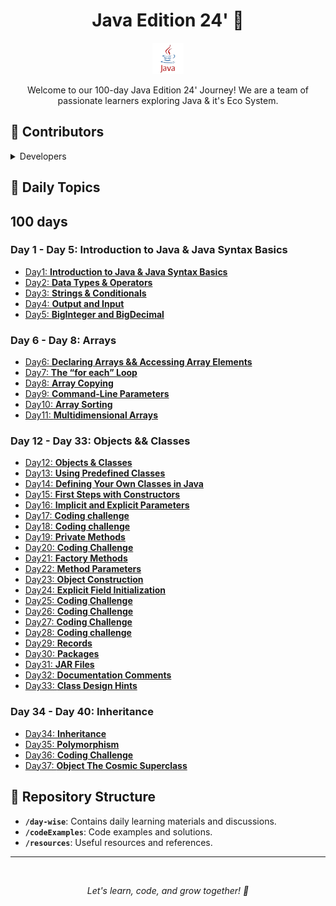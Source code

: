 <h1 align="center">Java Edition 24' 🚀</h1>
<p align="center">
  <img src="images/java.png" alt="Java Logo" width="50">
</p>
<p align="center">
  Welcome to our 100-day Java Edition 24' Journey! We are a team of passionate learners exploring Java & it's Eco System.
</p>

## 🌟 Contributors

<details >
<summary>Developers</summary>
<br>

![Code](https://img.shields.io/badge/-Code-blue) [`@Ambrose`](https://github.com/AmbroseOtundo)

![Documentation](https://img.shields.io/badge/-Documentation-green) [`@Cartoon`](https://github.com/CARTOON01)

![Cloud](https://img.shields.io/badge/-Cloud-ff69b4)[`@Kepha`](https://github.com/AngelofVerdant)

![Code](https://img.shields.io/badge/-Code-blue) [`@Rosa`](https://github.com/rosemwangie)

![Testing](https://img.shields.io/badge/-Testing-yellowgreen) [`@Timm`](https://github.com/timontuitoek)

![Design](https://img.shields.io/badge/-Design-brightgreen) [`@Ish`](https://github.com/ngetichishmael)

</details>


## 📆 Daily Topics


## 100 days


### Day 1 - Day 5: **Introduction to Java & Java Syntax Basics**

- [Day1: **Introduction to Java & Java Syntax Basics**](./day-wise/day1.md)
- [Day2: **Data Types & Operators**](./day-wise/day2.md)
- [Day3: **Strings & Conditionals**](./day-wise/day3.md)
- [Day4: **Output and Input**](./day-wise/day4.md)
- [Day5: **BigInteger and BigDecimal**](./day-wise/day5.md)



### Day 6 - Day 8: Arrays

- [Day6: **Declaring Arrays && Accessing Array Elements**](./day-wise/day6.md)
- [Day7: **The “for each” Loop**](./day-wise/day7.md)
- [Day8: **Array Copying**](./day-wise/day8.md)
- [Day9: **Command-Line Parameters**](./day-wise/day9.md)
- [Day10: **Array Sorting**](./day-wise/day10.md)
- [Day11: **Multidimensional Arrays**](./day-wise/day11.md)

### Day 12 - Day 33: Objects && Classes

- [Day12: **Objects & Classes**](./day-wise/day12.md)
- [Day13: **Using Predefined Classes**](./day-wise/day13.md)
- [Day14: **Defining Your Own Classes in Java**](./day-wise/day14.md)
- [Day15: **First Steps with Constructors**](./day-wise/day15.md)
- [Day16: **Implicit and Explicit Parameters**](./day-wise/day16.md)
- [Day17: **Coding challenge**](./day-wise/day17.md)
- [Day18: **Coding challenge**](./day-wise/day18.md)
- [Day19: **Private Methods**](./day-wise/day19.md)
- [Day20: **Coding Challenge**](./day-wise/day20.md)
- [Day21: **Factory Methods**](./day-wise/day21.md)
- [Day22: **Method Parameters**](./day-wise/day22.md)
- [Day23: **Object Construction**](./day-wise/day23.md)
- [Day24: **Explicit Field Initialization**](./day-wise/day24.md)
- [Day25: **Coding Challenge**](./day-wise/day25.md)
- [Day26: **Coding Challenge**](./day-wise/day26.md)
- [Day27: **Coding Challenge**](./day-wise/day27.md)
- [Day28: **Coding challenge**](./day-wise/day28.md)
- [Day29: **Records**](./day-wise/day29.md)
- [Day30: **Packages**](./day-wise/day30.md)
- [Day31: **JAR Files**](./day-wise/day31.md)
- [Day32: **Documentation Comments**](./day-wise/day32.md)
- [Day33: **Class Design Hints**](./day-wise/day33.md)

### Day 34 - Day 40: Inheritance

- [Day34: **Inheritance**](./day-wise/day34.md)
- [Day35: **Polymorphism**](./day-wise/day35.md)
- [Day36: **Coding Challenge**](./day-wise/day36.md)
- [Day37: **Object The Cosmic Superclass**](./day-wise/day37.md)

<!-- Continue adding daily topics -->


## 📂 Repository Structure

- **`/day-wise`**: Contains daily learning materials and discussions.
- **`/codeExamples`**: Code examples and solutions.
- **`/resources`**: Useful resources and references.

<hr>
<br>
<align center></align>
<p style="text-align: center;"><i>Let's learn, code, and grow together! 🌱 </i></p>

</details>